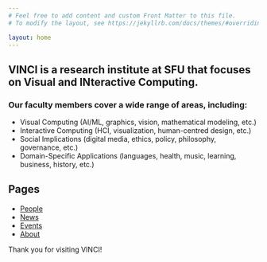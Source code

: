 ```yaml
---
# Feel free to add content and custom Front Matter to this file.
# To modify the layout, see https://jekyllrb.com/docs/themes/#overriding-theme-defaults

layout: home
---
```


## VINCI is a research institute at SFU that focuses on Visual and INteractive Computing.

### Our faculty members cover a wide range of areas, including:

- Visual Computing (AI/ML, graphics, vision, mathematical modeling, etc.)
- Interactive Computing (HCI, visualization, human-centred design, etc.)
- Social Implications (digital media, ethics, policy, philosophy, governance, etc.)
- Domain-Specific Applications (languages, health, music, learning, business, history, etc.)

## Pages

- [People](/people.html)
- [News](/news.html)
- [Events](/events.html)
- [About](/about.html)

Thank you for visiting VINCI!
